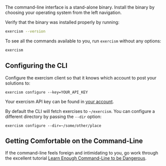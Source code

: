 The command-line interface is a stand-alone binary.
Install the binary by choosing your operating system from the left navigation.

Verify that the binary was installed properly by running:

```bash
exercism --version
```

To see all the commands available to you, run `exercism` without any options:

```bash
exercism
```

## Configuring the CLI

Configure the exercism client so that it knows which account to post your solutions to:

```
exercism configure --key=YOUR_API_KEY
```

Your exercism API key can be found in [your account](/account/key).

By default the CLI will fetch exercises to `~/exercism`.
You can configure a different directory by passing the `--dir` option:

```
exercism configure --dir=~/some/other/place
```

## Getting Comfortable on the Command-Line

If the command-line feels foreign and intimidating to you, go work through the excellent tutorial
[Learn Enough Command-Line to be Dangerous](http://www.learnenough.com/command-line-tutorial).
